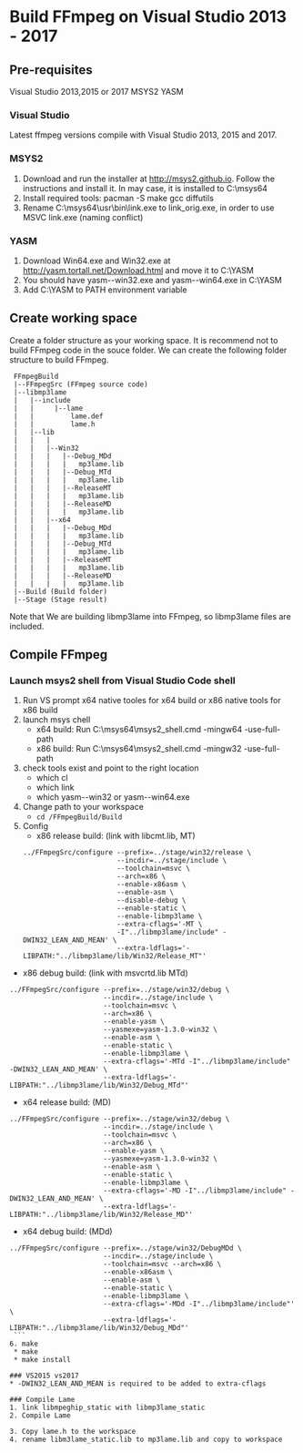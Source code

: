 # Build FFmpeg on Visual Studio 2013 - 2017

## Pre-requisites

Visual Studio 2013,2015 or 2017
MSYS2
YASM

### Visual Studio
Latest ffmpeg versions compile with Visual Studio 2013, 2015 and 2017. 

### MSYS2

1. Download and run the installer at http://msys2.github.io. Follow the instructions and install it. In may case, it is installed to C:\msys64
2. Install required tools: pacman -S make gcc diffutils
3. Rename C:\msys64\usr\bin\link.exe to link_orig.exe, in order to use MSVC link.exe (naming conflict)

### YASM

1. Download Win64.exe and Win32.exe at http://yasm.tortall.net/Download.html and move it to C:\YASM
2. You should have yasm-<version>-win32.exe and yasm-<version>-win64.exe in C:\YASM
3. Add C:\YASM to PATH environment variable

## Create working space
Create a folder structure as your working space. It is recommend not to build FFmpeg code in the souce folder. We can create the following folder structure to build FFmpeg. 

```
 FFmpegBuild
 |--FFmpegSrc (FFmpeg source code)
 |--libmp3lame
 |   |--include
 |   |     |--lame
 |   |         lame.def  
 |   |         lame.h  
 |   |--lib
 |   |   |
 |   |   |--Win32
 |   |   |   |--Debug_MDd
 |   |   |   |   mp3lame.lib
 |   |   |   |--Debug_MTd
 |   |   |   |   mp3lame.lib
 |   |   |   |--ReleaseMT
 |   |   |   |   mp3lame.lib
 |   |   |   |--ReleaseMD
 |   |   |   |   mp3lame.lib
 |   |   |--x64
 |   |   |   |--Debug_MDd
 |   |   |   |   mp3lame.lib
 |   |   |   |--Debug_MTd
 |   |   |   |   mp3lame.lib
 |   |   |   |--ReleaseMT
 |   |   |   |   mp3lame.lib
 |   |   |   |--ReleaseMD
 |   |   |   |   mp3lame.lib
 |--Build (Build folder)
 |--Stage (Stage result)
```
Note that We are building libmp3lame into FFmpeg, so libmp3lame files are included. 

## Compile FFmpeg
### Launch msys2 shell from Visual Studio Code shell
1. Run VS prompt 
   x64 native tooles for x64 build  or x86 native tools for x86 build
2. launch msys chell
    * x64 build:  Run C:\msys64\msys2_shell.cmd -mingw64 -use-full-path  
    * x86 build:  Run C:\msys64\msys2_shell.cmd -mingw32 -use-full-path  
3. check tools exist and point to the right location
    * which cl  
    * which link
    * which yasm-<version>-win32 or yasm-<version>-win64.exe
4. Change path to your workspace
   * ```cd /FFmpegBuild/Build```
5. Config
   * x86 release build: (link with libcmt.lib, MT)
   ```
   ../FFmpegSrc/configure --prefix=../stage/win32/release \
                          --incdir=../stage/include \
                          --toolchain=msvc \
                          --arch=x86 \
                          --enable-x86asm \
                          --enable-asm \
                          --disable-debug \
                          --enable-static \
                          --enable-libmp3lame \
                          --extra-cflags='-MT \
                          -I"../libmp3lame/include" -DWIN32_LEAN_AND_MEAN' \
                          --extra-ldflags='-LIBPATH:"../libmp3lame/lib/Win32/Release_MT"'
    ```
  * x86 debug build: (link with msvcrtd.lib MTd)
   ```
   ../FFmpegSrc/configure --prefix=../stage/win32/debug \
                          --incdir=../stage/include \
                          --toolchain=msvc \
                          --arch=x86 \
                          --enable-yasm \
                          --yasmexe=yasm-1.3.0-win32 \
                          --enable-asm \
                          --enable-static \
                          --enable-libmp3lame \
                          --extra-cflags='-MTd -I"../libmp3lame/include" -DWIN32_LEAN_AND_MEAN' \
                          --extra-ldflags='-LIBPATH:"../libmp3lame/lib/Win32/Debug_MTd"'
   ```
   * x64 release build: (MD)
   ```
   ../FFmpegSrc/configure --prefix=../stage/win32/debug \
                          --incdir=../stage/include \
                          --toolchain=msvc \
                          --arch=x86 \
                          --enable-yasm \
                          --yasmexe=yasm-1.3.0-win32 \
                          --enable-asm \
                          --enable-static \
                          --enable-libmp3lame \
                          --extra-cflags='-MD -I"../libmp3lame/include" -DWIN32_LEAN_AND_MEAN' \
                          --extra-ldflags='-LIBPATH:"../libmp3lame/lib/Win32/Release_MD"'
   ```
   * x64 debug build: (MDd)   
   ```
   ../FFmpegSrc/configure --prefix=../stage/win32/DebugMDd \
                          --incdir=../stage/include \
                          --toolchain=msvc --arch=x86 \
                          --enable-x86asm \
                          --enable-asm \
                          --enable-static \
                          --enable-libmp3lame \
                          --extra-cflags='-MDd -I"../libmp3lame/include"' \
                          --extra-ldflags='-LIBPATH:"../libmp3lame/lib/Win32/Debug_MDd"'
    ```
6. make
    * make 
    * make install

### VS2015 vs2017 
 * -DWIN32_LEAN_AND_MEAN is required to be added to extra-cflags
    
### Compile Lame
1. link libmpeghip_static with libmp3lame_static
2. Compile Lame
 
3. Copy lame.h to the workspace
4. rename libm3lame_static.lib to mp3lame.lib and copy to workspace
